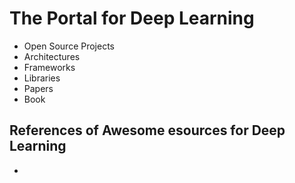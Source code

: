 # The Portal for Deep Learning

+ Open Source Projects
+ Architectures
+ Frameworks
+ Libraries
+ Papers
+ Book

## References of Awesome esources for Deep Learning
+ <TBC>
